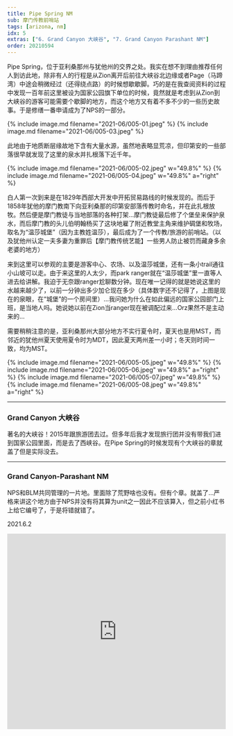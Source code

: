 ```yaml
---
title: Pipe Spring NM
sub: 摩门传教前哨站
tags: [arizona, nm]
idx: 5
extras: ["6. Grand Canyon 大峡谷", "7. Grand Canyon Parashant NM"]
order: 20210594
---
```


Pipe Spring，位于亚利桑那州与犹他州的交界之处。我实在想不到理由推荐任何人到访此地，除非有人的行程是从Zion离开后前往大峡谷北边缘或者Page（马蹄湾）中途会稍微经过（还得绕点路）的时候想歇歇脚。巧的是在我查阅资料的过程中发现一百年前这里被设为国家公园旗下单位的时候，竟然就是考虑到从Zion到大峡谷的游客可能需要个歇脚的地方，而这个地方又有着不多不少的一些历史故事。于是修缮一番申请成为了NPS的一部分。

{% include image.md filename="2021-06/005-01.jpeg" %}
{% include image.md filename="2021-06/005-03.jpeg" %}

此地由于地质断层缘故地下含有大量水源，虽然地表略显荒凉，但印第安的一些部落很早就发现了这里的泉水并扎根落下近千年。

{% include image.md filename="2021-06/005-02.jpeg" w="49.8%" %}
{% include image.md filename="2021-06/005-04.jpeg" w="49.8%" a="right" %}

白人第一次到来是在1829年西部大开发中开拓贸易路线的时候发现的。而后于1858年犹他的摩门教南下向亚利桑那的印第安部落传教时命名，并在此扎根放牧。然后便是摩门教徒与当地部落的各种打架…摩门教徒最后修了个堡垒来保护泉水，而后摩门教的头儿伯明翰杨买了这块地雇了附近教堂主角来维护碉堡和牧场，取名为“温莎城堡”（因为主教姓温莎），最后成为了一个传教/旅游的前哨站。（以及犹他州认定一夫多妻为重罪后【摩门教传统艺能】一些男人防止被罚而藏身多余老婆的地方）

来到这里可以参观的主要是游客中心、农场、以及温莎城堡，还有一条小trail通往小山坡可以走。由于来这里的人太少，而park ranger就在“温莎城堡”里一直等人进去给讲解。我迫于无奈跟ranger尬聊数分钟。现在唯一记得的就是她说这里的水越来越少了，以前一分钟出多少加仑现在多少（具体数字还不记得了，上图是现在的泉眼，在“城堡”的一个房间里）…我问她为什么在如此偏远的国家公园部门上班，是当地人吗。她说她以前在Zion当ranger现在被调配过来…Orz果然不是主动来的…

需要稍稍注意的是，亚利桑那州大部分地方不实行夏令时，夏天也是用MST，而邻近的犹他州夏天使用夏令时为MDT，因此夏天两州差一小时；冬天则时间一致，均为MST。

{% include image.md filename="2021-06/005-05.jpeg" w="49.8%" %}
{% include image.md filename="2021-06/005-06.jpeg" w="49.8%" a="right" %}
{% include image.md filename="2021-06/005-07.jpeg" w="49.8%" %}
{% include image.md filename="2021-06/005-08.jpeg" w="49.8%" a="right" %}

---

### Grand Canyon 大峡谷
著名的大峡谷！2015年跟旅游团去过。但多年后我才发现旅行团并没有带我们进到国家公园里面，而是去了西峡谷。在Pipe Spring的时候发现有个大峡谷的章就盖了但是实际没去。

---

### Grand Canyon-Parashant NM
NPS和BLM共同管理的一片地。里面除了荒野啥也没有。但有个章。就盖了…严格来讲这个地方由于NPS并没有将其算为unit之一因此不应该算入，但之前小红书上给它编号了，于是将错就错了。

2021.6.2

<iframe src="https://www.google.com/maps/embed?pb=!1m14!1m8!1m3!1d1632244.747981893!2d-113.7794552!3d36.9625817!3m2!1i1024!2i768!4f13.1!3m3!1m2!1s0x80cb310ac617d383%3A0xe4c94230bf69e823!2sPipe%20Spring%20National%20Monument!5e0!3m2!1sen!2sus!4v1652162529102!5m2!1sen!2sus" width="100%" height="450" style="border:0;" allowfullscreen="" loading="lazy" referrerpolicy="no-referrer-when-downgrade"></iframe>
